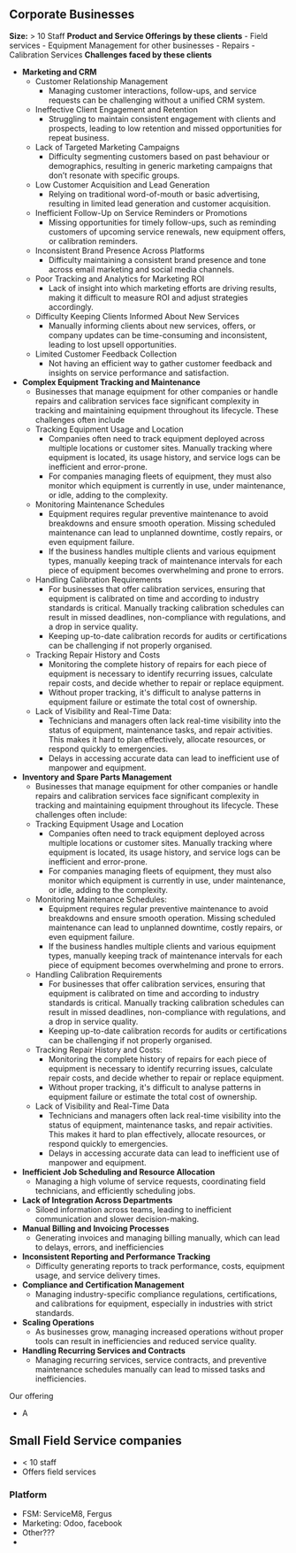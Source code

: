 ## Corporate Businesses
**Size:** > 10 Staff
**Product and Service Offerings by these clients**
	- Field services
	- Equipment Management for other businesses
	- Repairs
	- Calibration Services
**Challenges faced by these clients**
- **Marketing and CRM**
	- Customer Relationship Management
		- Managing customer interactions, follow-ups, and service requests can be challenging without a unified CRM system.
	- Ineffective Client Engagement and Retention
		- Struggling to maintain consistent engagement with clients and prospects, leading to low retention and missed opportunities for repeat business.
	- Lack of Targeted Marketing Campaigns
		- Difficulty segmenting customers based on past behaviour or demographics, resulting in generic marketing campaigns that don’t resonate with specific groups.
	- Low Customer Acquisition and Lead Generation
		- Relying on traditional word-of-mouth or basic advertising, resulting in limited lead generation and customer acquisition.
	- Inefficient Follow-Up on Service Reminders or Promotions
		- Missing opportunities for timely follow-ups, such as reminding customers of upcoming service renewals, new equipment offers, or calibration reminders.
	- Inconsistent Brand Presence Across Platforms
		- Difficulty maintaining a consistent brand presence and tone across email marketing and social media channels.
	- Poor Tracking and Analytics for Marketing ROI
		- Lack of insight into which marketing efforts are driving results, making it difficult to measure ROI and adjust strategies accordingly.
	- Difficulty Keeping Clients Informed About New Services
		- Manually informing clients about new services, offers, or company updates can be time-consuming and inconsistent, leading to lost upsell opportunities.
	- Limited Customer Feedback Collection
		- Not having an efficient way to gather customer feedback and insights on service performance and satisfaction.
- **Complex Equipment Tracking and Maintenance**
	- Businesses that manage equipment for other companies or handle repairs and calibration services face significant complexity in tracking and maintaining equipment throughout its lifecycle. These challenges often include
	- Tracking Equipment Usage and Location
		- Companies often need to track equipment deployed across multiple locations or customer sites. Manually tracking where equipment is located, its usage history, and service logs can be inefficient and error-prone.
	    - For companies managing fleets of equipment, they must also monitor which equipment is currently in use, under maintenance, or idle, adding to the complexity.
	- Monitoring Maintenance Schedules
	    - Equipment requires regular preventive maintenance to avoid breakdowns and ensure smooth operation. Missing scheduled maintenance can lead to unplanned downtime, costly repairs, or even equipment failure.
	    - If the business handles multiple clients and various equipment types, manually keeping track of maintenance intervals for each piece of equipment becomes overwhelming and prone to errors.
	- Handling Calibration Requirements
	    - For businesses that offer calibration services, ensuring that equipment is calibrated on time and according to industry standards is critical. Manually tracking calibration schedules can result in missed deadlines, non-compliance with regulations, and a drop in service quality.
	    - Keeping up-to-date calibration records for audits or certifications can be challenging if not properly organised.
	- Tracking Repair History and Costs
	    - Monitoring the complete history of repairs for each piece of equipment is necessary to identify recurring issues, calculate repair costs, and decide whether to repair or replace equipment.
	    - Without proper tracking, it's difficult to analyse patterns in equipment failure or estimate the total cost of ownership.
	- Lack of Visibility and Real-Time Data:
	    - Technicians and managers often lack real-time visibility into the status of equipment, maintenance tasks, and repair activities. This makes it hard to plan effectively, allocate resources, or respond quickly to emergencies.
	    - Delays in accessing accurate data can lead to inefficient use of manpower and equipment.
- **Inventory and Spare Parts Management**
	- Businesses that manage equipment for other companies or handle repairs and calibration services face significant complexity in tracking and maintaining equipment throughout its lifecycle. These challenges often include:
	- Tracking Equipment Usage and Location
	    - Companies often need to track equipment deployed across multiple locations or customer sites. Manually tracking where equipment is located, its usage history, and service logs can be inefficient and error-prone.
	    - For companies managing fleets of equipment, they must also monitor which equipment is currently in use, under maintenance, or idle, adding to the complexity.
	- Monitoring Maintenance Schedules:
	    - Equipment requires regular preventive maintenance to avoid breakdowns and ensure smooth operation. Missing scheduled maintenance can lead to unplanned downtime, costly repairs, or even equipment failure.
	    - If the business handles multiple clients and various equipment types, manually keeping track of maintenance intervals for each piece of equipment becomes overwhelming and prone to errors.
	- Handling Calibration Requirements
	    - For businesses that offer calibration services, ensuring that equipment is calibrated on time and according to industry standards is critical. Manually tracking calibration schedules can result in missed deadlines, non-compliance with regulations, and a drop in service quality.
	    - Keeping up-to-date calibration records for audits or certifications can be challenging if not properly organised.
	- Tracking Repair History and Costs:
	    - Monitoring the complete history of repairs for each piece of equipment is necessary to identify recurring issues, calculate repair costs, and decide whether to repair or replace equipment.
	    - Without proper tracking, it's difficult to analyse patterns in equipment failure or estimate the total cost of ownership.
	- Lack of Visibility and Real-Time Data
	    - Technicians and managers often lack real-time visibility into the status of equipment, maintenance tasks, and repair activities. This makes it hard to plan effectively, allocate resources, or respond quickly to emergencies.
	    - Delays in accessing accurate data can lead to inefficient use of manpower and equipment.
- **Inefficient Job Scheduling and Resource Allocation** 
	- Managing a high volume of service requests, coordinating field technicians, and efficiently scheduling jobs.
- **Lack of Integration Across Departments**
	- Siloed information across teams, leading to inefficient communication and slower decision-making.
- **Manual Billing and Invoicing Processes**
	- Generating invoices and managing billing manually, which can lead to delays, errors, and inefficiencies
- **Inconsistent Reporting and Performance Tracking**
	- Difficulty generating reports to track performance, costs, equipment usage, and service delivery times.
- **Compliance and Certification Management**
	- Managing industry-specific compliance regulations, certifications, and calibrations for equipment, especially in industries with strict standards.
- **Scaling Operations**
	- As businesses grow, managing increased operations without proper tools can result in inefficiencies and reduced service quality.
- **Handling Recurring Services and Contracts**
	- Managing recurring services, service contracts, and preventive maintenance schedules manually can lead to missed tasks and inefficiencies.



Our offering
- A 

## Small Field Service companies
- < 10 staff
- Offers field services
### Platform
- FSM: ServiceM8, Fergus
- Marketing: Odoo, facebook
- Other???
- 